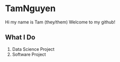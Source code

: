 # TamNguyen

Hi my name is Tam (they/them) 
Welcome to my github! 

## What I Do
1. Data Science Project
2. Software Project








